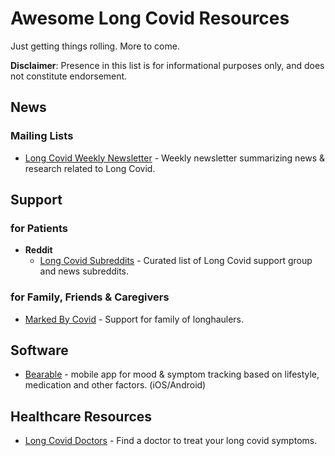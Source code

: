 # Awesome Long Covid Resources

Just getting things rolling. More to come.

**Disclaimer**: Presence in this list is for informational purposes only, and does not constitute endorsement.

## News
### Mailing Lists
- [Long Covid Weekly Newsletter](https://longcovidweekly.substack.com/) - Weekly newsletter summarizing news & research related to Long Covid.

## Support
### for Patients

- **Reddit**
  - [Long Covid Subreddits](https://www.reddit.com/user/milajake/m/covid_lc/new/) - Curated list of Long Covid support group and news subreddits.

### for Family, Friends & Caregivers
- [Marked By Covid](https://www.markedbycovid.com/) - Support for family of longhaulers.

## Software
- [Bearable](https://bearable.app/) - mobile app for mood & symptom tracking based on lifestyle, medication and other factors. (iOS/Android)

## Healthcare Resources
- [Long Covid Doctors](https://longcoviddoctors.org/) - Find a doctor to treat your long covid symptoms.

